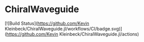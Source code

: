 # ChiralWaveguide

[![Build Status](https://github.com/Kevin Kleinbeck/ChiralWaveguide.jl/workflows/CI/badge.svg)](https://github.com/Kevin Kleinbeck/ChiralWaveguide.jl/actions)
